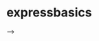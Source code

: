 # expressbasics

<!-- <snippet>
  <content><![CDATA[
# ${1:Express Basics App}
Node.js + Express app demostrating routes, middlewares
## Installation
TODO: Describe the installation process
## Usage
1. Git clone 'url'
2. cd into the directory
3. Serve up `nodemon app`
## Contributing
1. Fork it!
2. Create your feature branch: `git checkout -b my-new-feature`
3. Commit your changes: `git commit -am 'Add some feature'`
4. Push to the branch: `git push origin my-new-feature`
5. Submit a pull request :D
<!-- ## History
TODO: Write history -->
<!-- ## Credits
Nashville Software School Project
Bryan Duplantis <duplantis@gmail.com>
## License
MIT
]]></content>
  <tabTrigger>readme</tabTrigger>
</snippet> --> -->
